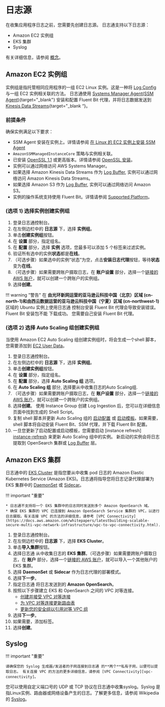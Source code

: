 # 日志源

在收集应用程序日志之前，您需要先创建日志源。 日志通支持以下日志源：

* Amazon EC2 实例组
* EKS 集群
* Syslog

有关详细信息，请参阅 [概念](./index.md#concepts)。

## Amazon EC2 实例组

实例组是指托管相同应用程序的一组 EC2 Linux 实例。这是一种将 [Log Config](./index.md#log-config) 与一组 EC2 实例相关联的方法。 日志通使用 [Systems Manager Agent(SSM Agent)][ssm-agent]{target="_blank"} 安装和配置 Fluent Bit 代理，并将日志数据发送到 [Kinesis Data Streams][kds]{target="_blank “}。

### 前提条件

确保实例满足以下要求：

- SSM Agent 安装在实例上。详情请参阅 [在 Linux 的 EC2 实例上安装 SSM Agent](https://docs.aws.amazon.com/systems-manager/latest/userguide/sysman-manual-agent-install.html)
- `AmazonSSMManagedInstanceCore` 策略与实例相关联。
- 已安装 [OpenSSL 1.1][open-ssl] 或更高版本。详情请参阅 [OpenSSL 安装](../resources/open-ssl.md)。
- 实例可以通过网络访问 AWS Systems Manager。
- 如果选择 Amazon Kinesis Data Streams 作为 [Log Buffer](./index.md#log-buffer), 实例可以通过网络访问 Amazon Kinesis Data Streams。
- 如果选择 Amazon S3 作为 [Log Buffer](./index.md#log-buffer), 实例可以通过网络访问 Amazon S3。
- 实例的操作系统支持使用 Fluent Bit。详情请参阅 [Supported Platform][supported-platforms]。


### (选项 1) 选择实例创建实例组

1. 登录日志通控制台。
2. 在左侧边栏中的 **日志源** 下，选择 **实例组**。
3. 单击**创建实例组**按钮。
4. 在 **设置** 部分，指定组名。
5. 在 **配置** 部分，选择 **实例** 选项，您最多可以添加 5 个标签来过滤实例。
6. 验证所有选中的实例**状态**都是**在线**。
7. （可选步骤）如果选中的实例“状态”为空，点击**安装日志代理**按钮，等待**状态**变为**在线**。
8. （可选步骤）如果需要跨账户摄取日志，在 **账户设置** 部分，选择一个[链接的 AWS 账户](../link-account/index.md)，就可以创建一个跨账户的实例组。
9. 选择**创建**。

!!! warning "警告"
    在 **由光环新网运营的亚马逊云科技中国（北京）区域 (cn-north-1)和由西云数据运营的亚马逊云科技中国（宁夏）区域 (cn-northwest-1)** 区域的 Ubuntu 实例上使用日志通 控制台安装 Fluent Bit 代理会导致安装错误。 Fluent Bit 安装包不能
    下载成功。 您需要自己安装 Fluent Bit 代理。

### (选项 2) 选择 Auto Scaling 组创建实例组
当使用 Amazon EC2 Auto Scaling 组创建实例组时，将会生成一个shell 脚本， 您需要添加到 [EC2 User Data][ec2-user-data]。

1. 登录日志通控制台。
2. 在左侧边栏中的 **日志源** 下，选择 **实例组**。
3. 单击**创建实例组**按钮。
4. 在 **设置** 部分，指定组名。
5. 在 **配置** 部分，选择 **Auto Scaling 组** 选项。
6. 在 **Auto Scaling 组** 部分, 选择要从中收集日志的Auto Scaling组.
7. （可选步骤）如果需要跨账户摄取日志，在 **账户设置** 部分，选择一个[链接的 AWS 账户](../link-account/index.md)，就可以创建一个跨账户的实例组。
8. 选择**创建**。 使用 Instance Group 创建 Log Ingestion 后，您可以在详细信息页面中找到生成的 Shell Script。
9. 复制 shell 脚本并更新 Auto Scaling 组的 [启动配置](https://docs.aws.amazon.com/autoscaling/ec2/userguide/launch-configurations.html) 或 [启动模板](https://docs.aws.amazon.com/AWSEC2/latest/UserGuide/ec2-launch-templates.html)。如果需要，shell 脚本将自动安装 Fluent Bit、SSM 代理，并下载 Fluent Bit 配置。
10. 一旦您更新了启动配置或启动模板，您需要启动 [instance refresh] [instance-refresh] 来更新 Auto Scaling 组中的实例。
新启动的实例会将日志提取到 OpenSearch 集群或 [Log Buffer](./index.md#log-buffer) 层。

## Amazon EKS 集群

日志通中的 [EKS Cluster][eks] 是指您要从中收集 pod 日志的 Amazon Elastic Kubernetes Service (Amazon EKS)。日志通将指导您将日志记录代理部署为 EKS 集群中的 [DaemonSet][daemonset] 或 [Sidecar][sidecar]。

!!! important "重要"

    * 日志通不支持将一个 EKS 集群中的日志同时发送到多个 Amazon OpenSearch 域。
    * 确保 EKS 集群的 VPC 已连接到 Amazon OpenSearch Service 集群的 VPC，以进行日志摄取。有关连接 VPC 的方法的详细信息，请参考 [VPC Connectivity](https://docs.aws.amazon.com/whitepapers/latestbuilding-scalable-secure-multi-vpc-network-infrastructure/vpc-to-vpc-connectivity.html).

1. 登录日志通控制台。
2. 在左侧边栏中的 **日志源** 下，选择 **EKS Cluster**。
3. 单击**导入集群**按钮。
4. 选择日志通 从中收集日志的 **EKS 集群**。（可选步骤）如果需要跨账户摄取日志，在 **账户** 部分，选择一个[链接的 AWS 账户](../link-account/index.md)，就可以导入一个其他账户的 EKS 集群。
5. 选择 **DaemonSet** 或 **Sidecar** 作为日志代理的部署模式。
6. 选择**下一步**。
7. 指定日志通 将日志发送到的 **Amazon OpenSearch**。
8. 按照以下步骤建立 EKS 和 OpenSearch 之间的 VPC 对等连接。
    - [创建并接受 VPC 对等连接](https://docs.aws.amazon.com/vpc/latest/peering/create-vpc-peering-connection.html)
    - [为 VPC 对等连接更新路由表](https://docs.aws.amazon.com/vpc/latest/peering/vpc-peering-routing.html)
    - [更新您的安全组以引用对等 VPC 组](https://docs.aws.amazon.com/vpc/latest/peering/vpc-peering-security-groups.html)
9. 选择**下一步**。
10. 如果需要，添加标签。
11. 选择**创建**。


## Syslog 
!!! important "重要"

    请确保您的 Syslog 生成器/发送者的子网连接到日志通 的**两个**私有子网，以便可以提取日志。 有关连接 VPC 的方法的更多详细信息，请参阅 [VPC Connectivity][vpc-connectivity]。

您可以使用自定义端口号的 UDP 或 TCP 协议在日志通中收集syslog。Syslog 是指Linux实例、路由器或网络设备产生的日志。了解更多信息，请参阅 Wikipedia 的 [Syslog][syslog]。

[kds]: https://aws.amazon.com/kinesis/data-streams/
[ssm-agent]: https://docs.aws.amazon.com/systems-manager/latest/userguide/ssm-agent.html
[open-ssl]: https://www.openssl.org/source/
[eks]: https://docs.aws.amazon.com/eks/latest/userguide/what-is-eks.html
[daemonset]: https://kubernetes.io/docs/concepts/workloads/controllers/daemonset/
[sidecar]: https://kubernetes.io/docs/concepts/workloads/pods/#workload-resources-for-managing-pods
[bucket]: https://docs.aws.amazon.com/AmazonS3/latest/userguide//UsingBucket.html
[syslog]: https://en.wikipedia.org/wiki/Syslog
[supported-platforms]: https://docs.fluentbit.io/manual/installation/supported-platforms
[vpc-connectivity]: https://docs.aws.amazon.com/whitepapers/latest/building-scalable-secure-multi-vpc-network-infrastructure/vpc-to-vpc-connectivity.html
[ec2-user-data]: https://docs.aws.amazon.com/AWSEC2/latest/UserGuide/user-data.html#user-data-shell-scripts
[instance-refresh]: https://docs.aws.amazon.com/autoscaling/ec2/userguide/asg-instance-refresh.html